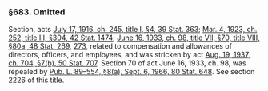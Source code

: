 ### §683. Omitted ###

Section, acts [July 17, 1916, ch. 245, title I, §4, 39 Stat. 363](/statviewer.htm?volume=39&page=363); [Mar. 4, 1923, ch. 252, title III, §304, 42 Stat. 1474](/statviewer.htm?volume=42&page=1474); [June 16, 1933, ch. 98, title VII, §70, title VIII, §80a, 48 Stat. 269](/statviewer.htm?volume=48&page=269), [273](/statviewer.htm?volume=48&page=273), related to compensation and allowances of directors, officers, and employees, and was stricken by act [Aug. 19, 1937, ch. 704, §7(b), 50 Stat. 707](/statviewer.htm?volume=50&page=707). Section 70 of act June 16, 1933, ch. 98, was repealed by [Pub. L. 89–554, §8(a), Sept. 6, 1966, 80 Stat. 648](/statviewer.htm?volume=80&page=648). See section 2226 of this title.